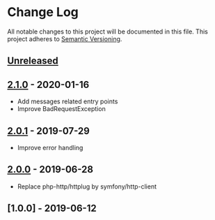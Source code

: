 # Change Log

All notable changes to this project will be documented in this file.
This project adheres to [Semantic Versioning](http://semver.org/).

## [Unreleased]

## [2.1.0] - 2020-01-16

- Add messages related entry points
- Improve BadRequestException

## [2.0.1] - 2019-07-29

- Improve error handling

## [2.0.0] - 2019-06-28

- Replace php-http/httplug by symfony/http-client

## [1.0.0] - 2019-06-12

[Unreleased]: https://github.com/shapin/talkjs/compare/v2.1.0...HEAD
[2.1.0]: https://github.com/shapin/talkjs/compare/v2.0.1...v2.1.0
[2.0.1]: https://github.com/shapin/talkjs/compare/v2.0.0...v2.0.1
[2.0.0]: https://github.com/shapin/talkjs/compare/v1.0.0...v2.0.0
